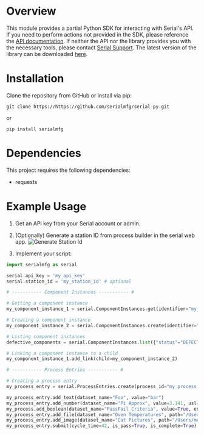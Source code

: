 # Overview

This module provides a partial Python SDK for interacting with Serial's API. 
If you need to perform actions not provided in the SDK, please reference the [API documentation](https://docs.serial.io/api-reference).
If neither the API nor the library provides you with the necessary tools, please contact [Serial Support](mailto:support@serial.io).
The latest version of the library can be downloaded [here](https://github.com/serialmfg/serial-py).

# Installation

Clone the repository from GitHub or install via pip:
```
git clone https://https://github.com/serialmfg/serial-py.git
```
or 
```
pip install serialmfg
```

# Dependencies

This project requires the following dependencies:
- requests

# Example Usage

1. Get an API key from your Serial account or admin. 

2. (Optionally) Generate a station ID from process builder in the serial web app. 
![Generate Station Id](https://xblmulqojemwvkwbkajj.supabase.co/storage/v1/object/public/serial-assets-public/generate_process_id.png)

3. Implement your script: 
```python
import serialmfg as serial

serial.api_key = 'my_api_key'
serial.station_id = 'my_station_id' # optional

# ----------- Component Instances ----------- #

# Getting a component instance
my_component_instance_1 = serial.ComponentInstances.get(identifier="my_sn_or_lot_code_1") # Returns a ComponentInstance object

# Creating a component instance
my_component_instance_2 = serial.ComponentInstances.create(identifier="my_sn_or_lot_code_2", component="my_component_name") # Returns a ComponentInstance object

# Listing component instances
defective_components = serial.ComponentInstances.list({"status"="DEFECTIVE", "component_id"="my_component_id"}) # Returns an array of ComponentInstance objects

# Linking a component instance to a child
my_component_instance_1.add_link(child=my_component_instance_2)

# ----------- Process Entries ----------- #

# Creating a process entry
my_process_entry = serial.ProcessEntries.create(process_id="my_process_id", component_instance=my_component_instance_1) # Returns a ProcessEntry object

my_process_entry.add_text(dataset_name="Foo", value="bar")
my_process_entry.add_number(dataset_name="Pi Approx", value=3.141, usl=3.1, lsl=3.2)
my_process.add_boolean(dataset_name="PassFail Criteria", value=True, expected_value=False)
my_process_entry.add_file(dataset_name="Oven Temperatures", path="/Users/me/Downloads/oven-temp.csv", file_name="oven-temp-todays-date.csv") # File name is optional to override the provided name
my_process_entry.add_image(dataset_name="Cat Pictures", path="/Users/me/Documents/my-cat.png", file_name="jerry.png") # File name is optional to override the provided name
my_process_entry.submit(cycle_time=42, is_pass=True, is_complete=True) # Notes how long the cycle took for the entry, whether it is passing and whether the process is complete
```

